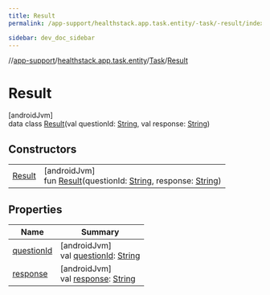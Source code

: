 ```yaml
---
title: Result
permalink: /app-support/healthstack.app.task.entity/-task/-result/index.html

sidebar: dev_doc_sidebar
---
```

//[app-support](../../../../index.html)/[healthstack.app.task.entity](../../index.html)/[Task](../index.html)/[Result](index.html)



# Result



[androidJvm]\
data class [Result](index.html)(val questionId: [String](https://kotlinlang.org/api/latest/jvm/stdlib/kotlin/-string/index.html), val response: [String](https://kotlinlang.org/api/latest/jvm/stdlib/kotlin/-string/index.html))



## Constructors


| | |
|---|---|
| [Result](-result.html) | [androidJvm]<br>fun [Result](-result.html)(questionId: [String](https://kotlinlang.org/api/latest/jvm/stdlib/kotlin/-string/index.html), response: [String](https://kotlinlang.org/api/latest/jvm/stdlib/kotlin/-string/index.html)) |


## Properties


| Name | Summary |
|---|---|
| [questionId](question-id.html) | [androidJvm]<br>val [questionId](question-id.html): [String](https://kotlinlang.org/api/latest/jvm/stdlib/kotlin/-string/index.html) |
| [response](response.html) | [androidJvm]<br>val [response](response.html): [String](https://kotlinlang.org/api/latest/jvm/stdlib/kotlin/-string/index.html) |

